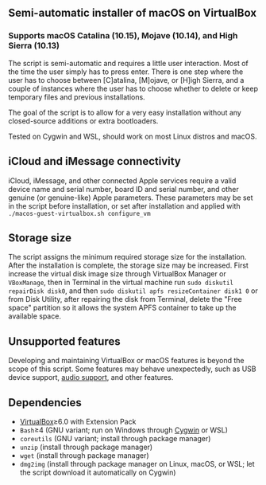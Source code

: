 ## Semi-automatic installer of macOS on VirtualBox

### Supports macOS Catalina (10.15), Mojave (10.14), and High Sierra (10.13)

The script is semi-automatic and requires a little user interaction. Most of the time the user simply has to press enter. There is one step where the user has to choose between [C]atalina, [M]ojave, or [H]igh Sierra, and a couple of instances where the user has to choose whether to delete or keep temporary files and previous installations.

The goal of the script is to allow for a very easy installation without any closed-source additions or extra bootloaders.

Tested on Cygwin and WSL, should work on most Linux distros and macOS.

## iCloud and iMessage connectivity

iCloud, iMessage, and other connected Apple services require a valid device name and serial number, board ID and serial number, and other genuine (or genuine-like) Apple parameters. These parameters may be set in the script before installation, or set after installation and applied with `./macos-guest-virtualbox.sh configure_vm`

## Storage size

The script assigns the minimum required storage size for the installation. After the installation is complete, the storage size may be increased. First increase the virtual disk image size through VirtualBox Manager or `VBoxManage`, then in Terminal in the virtual machine run `sudo diskutil repairDisk disk0`, and then `sudo diskutil apfs resizeContainer disk1 0` or from Disk Utility, after repairing the disk from Terminal, delete the "Free space" partition so it allows the system APFS container to take up the available space.

## Unsupported features

Developing and maintaining VirtualBox or macOS features is beyond the scope of this script. Some features may behave unexpectedly, such as USB device support, [audio support](https://github.com/chris1111/VoodooHDA-2.9.2-Clover-V13/releases), and other features.

## Dependencies

* [VirtualBox](https://www.virtualbox.org/wiki/Downloads)≥6.0 with Extension Pack
* `Bash`≥4 (GNU variant; run on Windows through [Cygwin](https://cygwin.com/install.html) or WSL)
* `coreutils` (GNU variant; install through package manager)
* `unzip` (install through package manager)
* `wget` (install through package manager)
* `dmg2img` (install through package manager on Linux, macOS, or WSL; let the script download it automatically on Cygwin)
